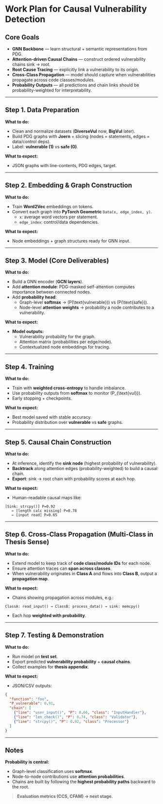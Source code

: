 # Work Plan for Causal Vulnerability Detection

## Core Goals

- **GNN Backbone** — learn structural + semantic representations from PDG.
- **Attention-driven Causal Chains** — construct ordered vulnerability chains sink → root.
- **Root Cause Tracing** — explicitly link a vulnerability to its origin.
- **Cross-Class Propagation** — model should capture when vulnerabilities propagate across code classes/modules.
- **Probability Outputs** — all predictions and chain links should be probability-weighted for interpretability.

---

## Step 1. Data Preparation

**What to do:**
- Clean and normalize datasets (**DiverseVul** now, **BigVul** later).
- Build PDG graphs with **Joern** + slicing (nodes = statements, edges = data/control deps).
- Label: **vulnerable (1)** vs **safe (0)**.

**What to expect:**
- JSON graphs with line-contents, PDG edges, target.

---

## Step 2. Embedding & Graph Construction

**What to do:**
- Train **Word2Vec** embeddings on tokens.
- Convert each graph into **PyTorch Geometric** `Data(x, edge_index, y)`.
  - `x`: average word vectors per statement.
  - `edge_index`: control/data dependencies.

**What to expect:**
- Node embeddings + graph structures ready for GNN input.

---

## Step 3. Model (Core Deliverables)

**What to do:**
- Build a GNN encoder (**GCN layers**).
- Add **attention module**: PDG-masked self-attention computes importance between connected nodes.
- Add **probability head**:
  - Graph-level **softmax** → \(P(\text{vulnerable})\) vs \(P(\text{safe})\).
  - Node-level **attention weights** → probability a node contributes to a vulnerability.

**What to expect:**
- **Model outputs:**
  - Vulnerability probability for the graph.
  - Attention matrix (probabilities per edge/node).
  - Contextualized node embeddings for tracing.

---

## Step 4. Training

**What to do:**
- Train with **weighted cross-entropy** to handle imbalance.
- Use probability outputs from **softmax** to monitor \(P_{\text{vul}}\).
- Early stopping + checkpoints.

**What to expect:**
- Best model saved with stable accuracy.
- Probability distribution over **vulnerable** vs **safe** graphs.

---

## Step 5. Causal Chain Construction

**What to do:**
- At inference, identify the **sink node** (highest probability of vulnerability).
- **Backtrack** along attention edges (probability-weighted) to build a causal chain.
- **Export**: sink → root chain with probability scores at each hop.

**What to expect:**
- Human-readable causal maps like:

```
[Sink: strcpy()] P=0.92
   ← [length calc missing] P=0.78
   ← [input read] P=0.65
```

---

## Step 6. Cross-Class Propagation (Multi-Class in Thesis Sense)

**What to do:**
- Extend model to keep track of **code class/module IDs** for each node.
- Ensure attention traces can **span across classes**.
- When vulnerability originates in **Class A** and flows into **Class B**, output a **propagation map**.

**What to expect:**
- Chains showing propagation across modules, e.g.:
```
ClassA: read_input() → ClassB: process_data() → sink: memcpy()
```
- Each hop **weighted with probability**.

---

## Step 7. Testing & Demonstration

**What to do:**
- Run model on **test set**.
- Export predicted **vulnerability probability** + **causal chains**.
- Collect examples for **thesis appendix**.

**What to expect:**
- JSON/CSV outputs:
```json
{
  "function": "foo",
  "P_vulnerable": 0.91,
  "chain": [
    {"line": "user_input()", "P": 0.66, "class": "InputHandler"},
    {"line": "len_check()", "P": 0.74, "class": "Validator"},
    {"line": "strcpy()", "P": 0.92, "class": "Processor"}
  ]
}
```

---

## Notes

**Probability is central:**
- Graph-level classification uses **softmax**.
- Node-to-node contributions use **attention probabilities**.
- Chains are built by following the **highest probability paths** backward to the root.

> **Evaluation metrics (CCS, CFAM) → next stage.**
